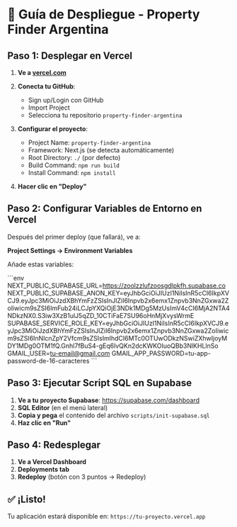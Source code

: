 # 🚀 Guía de Despliegue - Property Finder Argentina

## Paso 1: Desplegar en Vercel

1. **Ve a [vercel.com](https://vercel.com)**
2. **Conecta tu GitHub**:
   - Sign up/Login con GitHub
   - Import Project
   - Selecciona tu repositorio `property-finder-argentina`

3. **Configurar el proyecto**:
   - Project Name: `property-finder-argentina`
   - Framework: Next.js (se detecta automáticamente)
   - Root Directory: `./` (por defecto)
   - Build Command: `npm run build`
   - Install Command: `npm install`

4. **Hacer clic en "Deploy"**

## Paso 2: Configurar Variables de Entorno en Vercel

Después del primer deploy (que fallará), ve a:

**Project Settings → Environment Variables**

Añade estas variables:

\`\`\`env
NEXT_PUBLIC_SUPABASE_URL=https://zoolzzlufzoosgdlpkfh.supabase.co
NEXT_PUBLIC_SUPABASE_ANON_KEY=eyJhbGciOiJIUzI1NiIsInR5cCI6IkpXVCJ9.eyJpc3MiOiJzdXBhYmFzZSIsInJlZiI6Inpvb2x6emx1Znpvb3NnZGxwa2ZoIiwicm9sZSI6ImFub24iLCJpYXQiOjE3NDk1MDg5MzUsImV4cCI6MjA2NTA4NDkzNX0.S3iw3XzB1ulJ5qZD_10CTiFaE7SU96oHnMjXvysWrmE
SUPABASE_SERVICE_ROLE_KEY=eyJhbGciOiJIUzI1NiIsInR5cCI6IkpXVCJ9.eyJpc3MiOiJzdXBhYmFzZSIsInJlZiI6Inpvb2x6emx1Znpvb3NnZGxwa2ZoIiwicm9sZSI6InNlcnZpY2Vfcm9sZSIsImlhdCI6MTc0OTUwODkzNSwiZXhwIjoyMDY1MDg0OTM1fQ.Gnhl7fBuS4-gEq6lvQKn2dcKWKOIuoQBb3NlKHLlnSo
GMAIL_USER=tu-email@gmail.com
GMAIL_APP_PASSWORD=tu-app-password-de-16-caracteres
\`\`\`

## Paso 3: Ejecutar Script SQL en Supabase

1. **Ve a tu proyecto Supabase**: https://supabase.com/dashboard
2. **SQL Editor** (en el menú lateral)
3. **Copia y pega** el contenido del archivo `scripts/init-supabase.sql`
4. **Haz clic en "Run"**

## Paso 4: Redesplegar

1. **Ve a Vercel Dashboard**
2. **Deployments tab**
3. **Redeploy** (botón con 3 puntos → Redeploy)

## ✅ ¡Listo!

Tu aplicación estará disponible en: `https://tu-proyecto.vercel.app`
